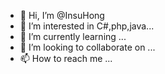 - 👋 Hi, I’m @InsuHong
- 👀 I’m interested in C#,php,java...
- 🌱 I’m currently learning ...
- 💞️ I’m looking to collaborate on ...
- 📫 How to reach me ...

<!---
InsuHong/InsuHong is a ✨ special ✨ repository because its `README.md` (this file) appears on your GitHub profile.
You can click the Preview link to take a look at your changes.
--->

